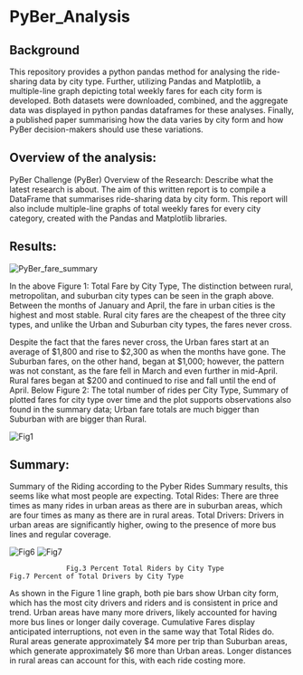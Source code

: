 # PyBer_Analysis

## Background

This repository provides a python pandas method for analysing the ride-sharing data by city type. Further, utilizing Pandas and Matplotlib, a multiple-line graph depicting total weekly fares for each city form is developed. Both datasets were downloaded, combined, and the aggregate data was displayed in python pandas dataframes for these analyses. Finally, a published paper summarising how the data varies by city form and how PyBer decision-makers should use these variations.

## Overview of the analysis:

PyBer Challenge (PyBer) Overview of the Research: Describe what the latest research is about. The aim of this written report is to compile a DataFrame that summarises ride-sharing data by city form. This report will also include multiple-line graphs of total weekly fares for every city category, created with the Pandas and Matplotlib libraries.

## Results:

![PyBer_fare_summary](https://user-images.githubusercontent.com/82549869/119391210-151bde00-bc9c-11eb-8398-16fefda01f3d.png)

In the above Figure 1: Total Fare by City Type, The distinction between rural, metropolitan, and suburban city types can be seen in the graph above. Between the months of January and April, the fare in urban cities is the highest and most stable. Rural city fares are the cheapest of the three city types, and unlike the Urban and Suburban city types, the fares never cross.

Despite the fact that the fares never cross, the Urban fares start at an average of $1,800 and rise to $2,300 as when the months have gone. The Suburban fares, on the other hand, began at $1,000; however, the pattern was not constant, as the fare fell in March and even further in mid-April. Rural fares began at $200 and continued to rise and fall until the end of April. Below Figure 2: The total number of rides per City Type, Summary of plotted fares for city type over time and the plot supports observations also found in the summary data; Urban fare totals are much bigger than Suburban with are bigger than Rural. 

![Fig1](https://user-images.githubusercontent.com/82549869/119392312-92941e00-bc9d-11eb-885e-71a0b3d76945.png)

## Summary: 

Summary of the Riding according to the Pyber Rides Summary results, this seems like what most people are expecting. Total Rides: There are three times as many rides in urban areas as there are in suburban areas, which are four times as many as there are in rural areas. Total Drivers: Drivers in urban areas are significantly higher, owing to the presence of more bus lines and regular coverage.

![Fig6](https://user-images.githubusercontent.com/82549869/119392468-ca02ca80-bc9d-11eb-8dfd-0436b0bc9145.png)                      ![Fig7](https://user-images.githubusercontent.com/82549869/119392484-cec77e80-bc9d-11eb-9d69-6b17d1d7f4e2.png)

                  Fig.3 Percent Total Riders by City Type                 Fig.7 Percent of Total Drivers by City Type

As shown in the Figure 1 line graph, both pie bars show Urban city form, which has the most city drivers and riders and is consistent in price and trend. Urban areas have many more drivers, likely accounted for having more bus lines or longer daily coverage.
Cumulative Fares display anticipated interruptions, not even in the same way that Total Rides do. Rural areas generate approximately $4 more per trip than Suburban areas, which generate approximately $6 more than Urban areas. Longer distances in rural areas can account for this, with each ride costing more.
